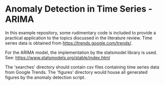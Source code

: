 # Anomaly Detection in Time Series - ARIMA

In this example repository, some rudimentary code is included to provide a practical application to the topics discussed in the literature review.
Time series data is obtained from https://trends.google.com/trends/.

For the ARIMA model, the implementation by the statsmodel library is used.
See: https://www.statsmodels.org/stable/index.html

The 'searches' directory should contain csv files containing time series data from Google Trends.
The 'figures' directory would house all generated figures by the anomaly detection script.
